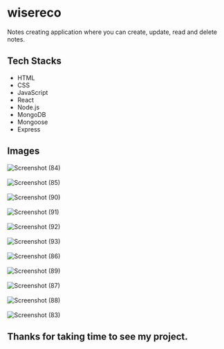 # wisereco

Notes creating application where you can create, update, read and delete notes.

## Tech Stacks

- HTML
- CSS
- JavaScript
- React
- Node.js
- MongoDB
- Mongoose
- Express

## Images



![Screenshot (84)](https://user-images.githubusercontent.com/97451891/233143760-cf313f61-de30-4811-8303-7551cd1592e2.png)
<br>
<br>
![Screenshot (85)](https://user-images.githubusercontent.com/97451891/233143764-1ab98280-4985-4d2a-b844-c59f9a8a9ed1.png)
<br>
<br>
![Screenshot (90)](https://user-images.githubusercontent.com/97451891/233143787-bf986e66-9a96-49e0-9d89-6509ffb25880.png)
<br>
<br>
![Screenshot (91)](https://user-images.githubusercontent.com/97451891/233143789-5ca68fe5-3f41-426e-9a45-f92ab7bb8f06.png)
<br>
<br>
![Screenshot (92)](https://user-images.githubusercontent.com/97451891/233143793-5beb06ba-8a31-4cba-b1e9-4e7768c3ee89.png)
<br>
<br>
![Screenshot (93)](https://user-images.githubusercontent.com/97451891/233143800-38ae8128-71c4-467c-a186-d5313160b59a.png)
<br>
<br>
![Screenshot (86)](https://user-images.githubusercontent.com/97451891/233143770-fcdaeb14-3f95-4706-85bb-ce5f80bb16d0.png)
<br>
<br>
![Screenshot (89)](https://user-images.githubusercontent.com/97451891/233143782-0c1c594b-2655-45bd-b3cd-0b05f65f6d13.png)
<br>
<br>
![Screenshot (87)](https://user-images.githubusercontent.com/97451891/233143776-9a7e0590-4d21-4b3f-bc69-cd0a712acff9.png)
<br>
<br>
![Screenshot (88)](https://user-images.githubusercontent.com/97451891/233143778-9e406996-5c18-4095-82d8-fce83d4bd6b8.png)
<br>
<br>
![Screenshot (83)](https://user-images.githubusercontent.com/97451891/233143742-81632600-a80f-45dc-989d-b33074ee5c51.png)

## Thanks for taking time to see my project.
